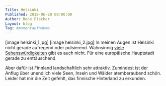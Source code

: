 ```yaml
---
Title: Helsinki
Published: 2018-06-20 00:00:00
Author: René Fischer
Layout: blog
Tag: #momentaufnahme
---
```

[image helsinki_1.jpg]
[image helsinki_2.jpg]
In meinen Augen ist Helsinki nicht gerade aufregend oder pulsierend. Wahnsinnig [viele Sehenswürdigkeiten](https://de.wikipedia.org/wiki/Helsinki#Kultur_und_Sehensw%C3%BCrdigkeiten) gibt es auch nicht. Für eine europäische Hauptstadt gerade zu enttäuschend.

Aber dafür ist Finnland landschaftlich sehr attraktiv. Zumindest ist der Anflug über unendlich viele Seen, Inseln und Wälder atemberaubend schön. Leider hat mir die Zeit gefehlt, das finnische Hinterland zu erkunden.